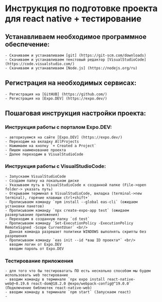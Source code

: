 # Инструкция по подготовке проекта для react native + тестирование

## Устанавливаем необходимое программное обеспечение:

    - Скачиваем и устанавливаем [git] (https://git-scm.com/downloads) 
    - Скачиваем и устанавливаем текстовый редактор [VisualStudioCode] (https://code.visualstudio.com/) 
    - Скачиваем и устанавливаем [Node.js] (https://nodejs.org/ru)

## Регистрация на необходимых сервисах:

    - Регистрация на [GitHUB] (https://github.com/) 
    - Регистрация на [Expo.DEV] (https://expo.dev/) 

## Пошаговая инструкция настройки проекта: 


### Инструкция работы с порталом Expo.DEV:

    - авторизуемся на сайте [Expo.DEV] (https://expo.dev/) 
    - Переходим на вкладку AllProjects
    - Нажимаем на кнопку `+ Created a Project`
    - Пишем наименование проекта
    - Далее переходим в VisualStudioCode

### Инструкция работы с VisualStudioCode:
    
    - Запускаем VisualStudioCode
    - Создаем папку на локальном диске
    - Указываем путь в VisualStudioCode к созданной папке (File->open folder-> указать путь)
    - Открываем терминал в VisualStudioCode, вкладка (terminal->new terminal), горячие клавиши ctrl+shift+`
    - Прописываем команду `npm install --global eas-cli` (ожидаем установки пакетов)
    - Прописываем команду `npx create-expo-app test` (ожидаем развертывание приложения)
    - Переходим в созданную папку `cd test`
    - Прописываем команду `Set-ExecutionPolicy -ExecutionPolicy RemoteSigned -Scope CurrentUser` <br/>
      Данная команда разрешает политики WINDOWS выполнять скрипты без разрешения
    - Прописываем команду `eas init --id *ваш ID проекта*` <br/> 
      вводим логин от Expo.DEV
      вводим пароль от Expo.DEV
    

### Тестирование приложения  

    - для того что бы тестироватать ПО есть несколько способом мы будем использовать web тестирование
    - вводим команду в терминале `npx expo install react-native-web@~0.19.6 react-dom@18.2.0 @expo/webpack-config@^19.0.0`  (Подключение библиотек react-native-web)
    - вводим команду в терминале `npm start` (Запускаем react)
    - 

